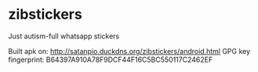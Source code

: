 # zibstickers
Just autism-full whatsapp stickers

Built apk on: http://satanpio.duckdns.org/zibstickers/android.html
GPG key fingerprint: B64397A910A78F9DCF44F16C5BC550117C2462EF
